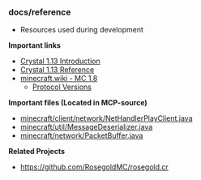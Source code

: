 ### docs/reference
- Resources used during development

**Important links**
- [Crystal 1.13 Introduction](https://crystal-lang.org/reference/1.13/tutorials/basics/index.html)
- [Crystal 1.13 Reference](https://crystal-lang.org/reference/1.13/syntax_and_semantics/index.html)
- [minecraft.wiki - MC 1.8](https://minecraft.wiki/w/Protocol?oldid=2772100)
  - [Protocol Versions](https://minecraft.wiki/w/Minecraft_Wiki:Projects/wiki.vg_merge/Protocol_version_numbers)

**Important files (Located in MCP-source)**
- [minecraft/client/network/NetHandlerPlayClient.java](./MCP-source/src/minecraft/net/minecraft/client/network/NetHandlerPlayClient.java)
- [minecraft/util/MessageDeserializer.java](./MCP-source/src/minecraft/net/minecraft/util/MessageDeserializer.java)
- [minecraft/network/PacketBuffer.java](./MCP-source/src/minecraft/net/minecraft/network/PacketBuffer.java)

**Related Projects**
- https://github.com/RosegoldMC/rosegold.cr